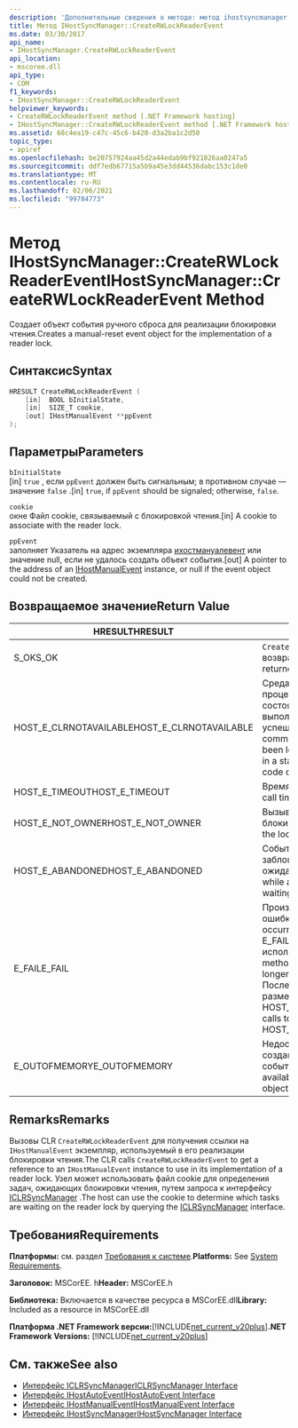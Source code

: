 ```yaml
---
description: 'Дополнительные сведения о методе: метод ihostsyncmanager:: CreateRWLockReaderEvent'
title: Метод IHostSyncManager::CreateRWLockReaderEvent
ms.date: 03/30/2017
api_name:
- IHostSyncManager.CreateRWLockReaderEvent
api_location:
- mscoree.dll
api_type:
- COM
f1_keywords:
- IHostSyncManager::CreateRWLockReaderEvent
helpviewer_keywords:
- CreateRWLockReaderEvent method [.NET Framework hosting]
- IHostSyncManager::CreateRWLockReaderEvent method [.NET Framework hosting]
ms.assetid: 68c4ea19-c47c-45c6-b420-d3a2ba1c2d50
topic_type:
- apiref
ms.openlocfilehash: be20757924aa45d2a44edab9bf921026aa0247a5
ms.sourcegitcommit: ddf7edb67715a5b9a45e3dd44536dabc153c1de0
ms.translationtype: MT
ms.contentlocale: ru-RU
ms.lasthandoff: 02/06/2021
ms.locfileid: "99784773"
---
```

# <a name="ihostsyncmanagercreaterwlockreaderevent-method"></a><span data-ttu-id="31d6f-103">Метод IHostSyncManager::CreateRWLockReaderEvent</span><span class="sxs-lookup"><span data-stu-id="31d6f-103">IHostSyncManager::CreateRWLockReaderEvent Method</span></span>

<span data-ttu-id="31d6f-104">Создает объект события ручного сброса для реализации блокировки чтения.</span><span class="sxs-lookup"><span data-stu-id="31d6f-104">Creates a manual-reset event object for the implementation of a reader lock.</span></span>  
  
## <a name="syntax"></a><span data-ttu-id="31d6f-105">Синтаксис</span><span class="sxs-lookup"><span data-stu-id="31d6f-105">Syntax</span></span>  
  
```cpp  
HRESULT CreateRWLockReaderEvent (  
    [in]  BOOL bInitialState,  
    [in]  SIZE_T cookie,  
    [out] IHostManualEvent **ppEvent  
);  
```  
  
## <a name="parameters"></a><span data-ttu-id="31d6f-106">Параметры</span><span class="sxs-lookup"><span data-stu-id="31d6f-106">Parameters</span></span>  

 `bInitialState`  
 <span data-ttu-id="31d6f-107">[in] `true` , если `ppEvent` должен быть сигнальным; в противном случае — значение `false` .</span><span class="sxs-lookup"><span data-stu-id="31d6f-107">[in] `true`, if `ppEvent` should be signaled; otherwise, `false`.</span></span>  
  
 `cookie`  
 <span data-ttu-id="31d6f-108">окне Файл cookie, связываемый с блокировкой чтения.</span><span class="sxs-lookup"><span data-stu-id="31d6f-108">[in] A cookie to associate with the reader lock.</span></span>  
  
 `ppEvent`  
 <span data-ttu-id="31d6f-109">заполняет Указатель на адрес экземпляра [ихостмануалевент](ihostmanualevent-interface.md) или значение null, если не удалось создать объект события.</span><span class="sxs-lookup"><span data-stu-id="31d6f-109">[out] A pointer to the address of an [IHostManualEvent](ihostmanualevent-interface.md) instance, or null if the event object could not be created.</span></span>  
  
## <a name="return-value"></a><span data-ttu-id="31d6f-110">Возвращаемое значение</span><span class="sxs-lookup"><span data-stu-id="31d6f-110">Return Value</span></span>  
  
|<span data-ttu-id="31d6f-111">HRESULT</span><span class="sxs-lookup"><span data-stu-id="31d6f-111">HRESULT</span></span>|<span data-ttu-id="31d6f-112">Описание:</span><span class="sxs-lookup"><span data-stu-id="31d6f-112">Description</span></span>|  
|-------------|-----------------|  
|<span data-ttu-id="31d6f-113">S_OK</span><span class="sxs-lookup"><span data-stu-id="31d6f-113">S_OK</span></span>|<span data-ttu-id="31d6f-114">`CreateRWLockReaderEvent` успешно возвращено.</span><span class="sxs-lookup"><span data-stu-id="31d6f-114">`CreateRWLockReaderEvent` returned successfully.</span></span>|  
|<span data-ttu-id="31d6f-115">HOST_E_CLRNOTAVAILABLE</span><span class="sxs-lookup"><span data-stu-id="31d6f-115">HOST_E_CLRNOTAVAILABLE</span></span>|<span data-ttu-id="31d6f-116">Среда CLR не была загружена в процесс, или среда CLR находится в состоянии, в котором она не может выполнить управляемый код или успешно обработать вызов.</span><span class="sxs-lookup"><span data-stu-id="31d6f-116">The common language runtime (CLR) has not been loaded into a process, or the CLR is in a state in which it cannot run managed code or process the call successfully.</span></span>|  
|<span data-ttu-id="31d6f-117">HOST_E_TIMEOUT</span><span class="sxs-lookup"><span data-stu-id="31d6f-117">HOST_E_TIMEOUT</span></span>|<span data-ttu-id="31d6f-118">Время ожидания вызова истекло.</span><span class="sxs-lookup"><span data-stu-id="31d6f-118">The call timed out.</span></span>|  
|<span data-ttu-id="31d6f-119">HOST_E_NOT_OWNER</span><span class="sxs-lookup"><span data-stu-id="31d6f-119">HOST_E_NOT_OWNER</span></span>|<span data-ttu-id="31d6f-120">Вызывающий объект не владеет блокировкой.</span><span class="sxs-lookup"><span data-stu-id="31d6f-120">The caller does not own the lock.</span></span>|  
|<span data-ttu-id="31d6f-121">HOST_E_ABANDONED</span><span class="sxs-lookup"><span data-stu-id="31d6f-121">HOST_E_ABANDONED</span></span>|<span data-ttu-id="31d6f-122">Событие было отменено, пока заблокированный поток или волокно ожидают его.</span><span class="sxs-lookup"><span data-stu-id="31d6f-122">An event was canceled while a blocked thread or fiber was waiting on it.</span></span>|  
|<span data-ttu-id="31d6f-123">E_FAIL</span><span class="sxs-lookup"><span data-stu-id="31d6f-123">E_FAIL</span></span>|<span data-ttu-id="31d6f-124">Произошла неизвестная фатальная ошибка.</span><span class="sxs-lookup"><span data-stu-id="31d6f-124">An unknown catastrophic failure occurred.</span></span> <span data-ttu-id="31d6f-125">Когда метод возвращает E_FAIL, среда CLR больше не может использоваться в процессе.</span><span class="sxs-lookup"><span data-stu-id="31d6f-125">When a method returns E_FAIL, the CLR is no longer usable within the process.</span></span> <span data-ttu-id="31d6f-126">Последующие вызовы методов размещения возвращают HOST_E_CLRNOTAVAILABLE.</span><span class="sxs-lookup"><span data-stu-id="31d6f-126">Subsequent calls to hosting methods return HOST_E_CLRNOTAVAILABLE.</span></span>|  
|<span data-ttu-id="31d6f-127">E_OUTOFMEMORY</span><span class="sxs-lookup"><span data-stu-id="31d6f-127">E_OUTOFMEMORY</span></span>|<span data-ttu-id="31d6f-128">Недостаточно свободной памяти для создания запрошенного объекта события.</span><span class="sxs-lookup"><span data-stu-id="31d6f-128">Not enough memory was available to create the requested event object.</span></span>|  
  
## <a name="remarks"></a><span data-ttu-id="31d6f-129">Remarks</span><span class="sxs-lookup"><span data-stu-id="31d6f-129">Remarks</span></span>  

 <span data-ttu-id="31d6f-130">Вызовы CLR `CreateRWLockReaderEvent` для получения ссылки на `IHostManualEvent` экземпляр, используемый в его реализации блокировки чтения.</span><span class="sxs-lookup"><span data-stu-id="31d6f-130">The CLR calls `CreateRWLockReaderEvent` to get a reference to an `IHostManualEvent` instance to use in its implementation of a reader lock.</span></span> <span data-ttu-id="31d6f-131">Узел может использовать файл cookie для определения задач, ожидающих блокировки чтения, путем запроса к интерфейсу [ICLRSyncManager](iclrsyncmanager-interface.md) .</span><span class="sxs-lookup"><span data-stu-id="31d6f-131">The host can use the cookie to determine which tasks are waiting on the reader lock by querying the [ICLRSyncManager](iclrsyncmanager-interface.md) interface.</span></span>  
  
## <a name="requirements"></a><span data-ttu-id="31d6f-132">Требования</span><span class="sxs-lookup"><span data-stu-id="31d6f-132">Requirements</span></span>  

 <span data-ttu-id="31d6f-133">**Платформы:** см. раздел [Требования к системе](../../get-started/system-requirements.md).</span><span class="sxs-lookup"><span data-stu-id="31d6f-133">**Platforms:** See [System Requirements](../../get-started/system-requirements.md).</span></span>  
  
 <span data-ttu-id="31d6f-134">**Заголовок:** MSCorEE. h</span><span class="sxs-lookup"><span data-stu-id="31d6f-134">**Header:** MSCorEE.h</span></span>  
  
 <span data-ttu-id="31d6f-135">**Библиотека:** Включается в качестве ресурса в MSCorEE.dll</span><span class="sxs-lookup"><span data-stu-id="31d6f-135">**Library:** Included as a resource in MSCorEE.dll</span></span>  
  
 <span data-ttu-id="31d6f-136">**Платформа .NET Framework версии:**[!INCLUDE[net_current_v20plus](../../../../includes/net-current-v20plus-md.md)]</span><span class="sxs-lookup"><span data-stu-id="31d6f-136">**.NET Framework Versions:** [!INCLUDE[net_current_v20plus](../../../../includes/net-current-v20plus-md.md)]</span></span>  
  
## <a name="see-also"></a><span data-ttu-id="31d6f-137">См. также</span><span class="sxs-lookup"><span data-stu-id="31d6f-137">See also</span></span>

- [<span data-ttu-id="31d6f-138">Интерфейс ICLRSyncManager</span><span class="sxs-lookup"><span data-stu-id="31d6f-138">ICLRSyncManager Interface</span></span>](iclrsyncmanager-interface.md)
- [<span data-ttu-id="31d6f-139">Интерфейс IHostAutoEvent</span><span class="sxs-lookup"><span data-stu-id="31d6f-139">IHostAutoEvent Interface</span></span>](ihostautoevent-interface.md)
- [<span data-ttu-id="31d6f-140">Интерфейс IHostManualEvent</span><span class="sxs-lookup"><span data-stu-id="31d6f-140">IHostManualEvent Interface</span></span>](ihostmanualevent-interface.md)
- [<span data-ttu-id="31d6f-141">Интерфейс IHostSyncManager</span><span class="sxs-lookup"><span data-stu-id="31d6f-141">IHostSyncManager Interface</span></span>](ihostsyncmanager-interface.md)
